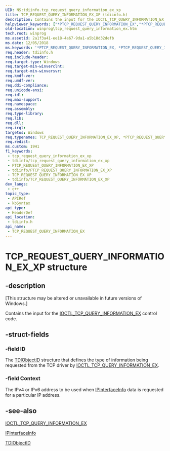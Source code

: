 ```yaml
---
UID: NS:tdiinfo.tcp_request_query_information_ex_xp
title: TCP_REQUEST_QUERY_INFORMATION_EX_XP (tdiinfo.h)
description: Contains the input for the IOCTL_TCP_QUERY_INFORMATION_EX control code.
helpviewer_keywords: ["*PTCP_REQUEST_QUERY_INFORMATION_EX","*PTCP_REQUEST_QUERY_INFORMATION_EX_XP","PTCP_REQUEST_QUERY_INFORMATION_EX","PTCP_REQUEST_QUERY_INFORMATION_EX structure pointer [Windows API]","TCP_REQUEST_QUERY_INFORMATION_EX","TCP_REQUEST_QUERY_INFORMATION_EX structure [Windows API]","TCP_REQUEST_QUERY_INFORMATION_EX_XP","tdiinfo/PTCP_REQUEST_QUERY_INFORMATION_EX","tdiinfo/TCP_REQUEST_QUERY_INFORMATION_EX","winprog.tcp_request_query_information_ex"]
old-location: winprog\tcp_request_query_information_ex.htm
tech.root: winprog
ms.assetid: 2a1f3a41-ee18-4a67-9da1-a5b18d32defb
ms.date: 12/05/2018
ms.keywords: '*PTCP_REQUEST_QUERY_INFORMATION_EX, *PTCP_REQUEST_QUERY_INFORMATION_EX_XP, PTCP_REQUEST_QUERY_INFORMATION_EX, PTCP_REQUEST_QUERY_INFORMATION_EX structure pointer [Windows API], TCP_REQUEST_QUERY_INFORMATION_EX, TCP_REQUEST_QUERY_INFORMATION_EX structure [Windows API], TCP_REQUEST_QUERY_INFORMATION_EX_XP, tdiinfo/PTCP_REQUEST_QUERY_INFORMATION_EX, tdiinfo/TCP_REQUEST_QUERY_INFORMATION_EX, winprog.tcp_request_query_information_ex'
req.header: tdiinfo.h
req.include-header: 
req.target-type: Windows
req.target-min-winverclnt: 
req.target-min-winversvr: 
req.kmdf-ver: 
req.umdf-ver: 
req.ddi-compliance: 
req.unicode-ansi: 
req.idl: 
req.max-support: 
req.namespace: 
req.assembly: 
req.type-library: 
req.lib: 
req.dll: 
req.irql: 
targetos: Windows
req.typenames: TCP_REQUEST_QUERY_INFORMATION_EX_XP, *PTCP_REQUEST_QUERY_INFORMATION_EX_XP
req.redist: 
ms.custom: 19H1
f1_keywords:
 - tcp_request_query_information_ex_xp
 - tdiinfo/tcp_request_query_information_ex_xp
 - PTCP_REQUEST_QUERY_INFORMATION_EX_XP
 - tdiinfo/PTCP_REQUEST_QUERY_INFORMATION_EX_XP
 - TCP_REQUEST_QUERY_INFORMATION_EX_XP
 - tdiinfo/TCP_REQUEST_QUERY_INFORMATION_EX_XP
dev_langs:
 - c++
topic_type:
 - APIRef
 - kbSyntax
api_type:
 - HeaderDef
api_location:
 - tdiinfo.h
api_name:
 - TCP_REQUEST_QUERY_INFORMATION_EX
---
```


# TCP_REQUEST_QUERY_INFORMATION_EX_XP structure


## -description

<p class="CCE_Message">[This structure may be altered or unavailable in future versions of Windows.]

Contains the input for the <a href="https://docs.microsoft.com/windows/desktop/api/tcpioctl/ni-tcpioctl-ioctl_tcp_query_information_ex">IOCTL_TCP_QUERY_INFORMATION_EX</a> control code.

## -struct-fields

### -field ID

The <a href="https://docs.microsoft.com/windows/desktop/api/tdiinfo/ns-tdiinfo-tdiobjectid">TDIObjectID</a> structure that defines the type of information being requested from the TCP driver by <a href="https://docs.microsoft.com/windows/desktop/api/tcpioctl/ni-tcpioctl-ioctl_tcp_query_information_ex">IOCTL_TCP_QUERY_INFORMATION_EX</a>.

### -field Context

The IPv4 or IPv6 address to be used when <a href="https://docs.microsoft.com/windows/desktop/api/tcpioctl/ns-tcpioctl-ipinterfaceinfo">IPInterfaceInfo</a> data is requested for a particular IP address.

## -see-also

<a href="https://docs.microsoft.com/windows/desktop/api/tcpioctl/ni-tcpioctl-ioctl_tcp_query_information_ex">IOCTL_TCP_QUERY_INFORMATION_EX</a>



<a href="https://docs.microsoft.com/windows/desktop/api/tcpioctl/ns-tcpioctl-ipinterfaceinfo">IPInterfaceInfo</a>



<a href="https://docs.microsoft.com/windows/desktop/api/tdiinfo/ns-tdiinfo-tdiobjectid">TDIObjectID</a>

